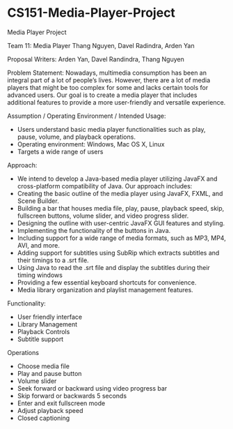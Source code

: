 # CS151-Media-Player-Project
Media Player Project

Team 11: Media Player
Thang Nguyen, Davel Radindra, Arden Yan

Proposal Writers:
Arden Yan,
Davel Randindra,
Thang Nguyen

Problem Statement:
Nowadays, multimedia consumption has been an integral part of a lot of people’s lives. However, there are a lot of media players that might be too complex for some and lacks certain tools for advanced users. Our goal is to create a media player that includes additional features to provide a more user-friendly and versatile experience.

Assumption / Operating Environment / Intended Usage:
* Users understand basic media player functionalities such as play, pause, volume, and playback operations.
* Operating environment: Windows, Mac OS X, Linux
* Targets a wide range of users

Approach: 
* We intend to develop a Java-based media player utilizing JavaFX and cross-platform compatibility of Java. Our approach includes: 
* Creating the basic outline of the media player using JavaFX, FXML, and Scene Builder.
* Building a bar that houses media file, play, pause, playback speed, skip, fullscreen buttons, volume slider, and video progress slider.
* Designing the outline with user-centric JavaFX GUI features and styling.
* Implementing the functionality of the buttons in Java.
* Including support for a wide range of media formats, such as MP3, MP4, AVI, and more. 
* Adding support for subtitles using SubRip which extracts subtitles and their timings to a .srt file.
* Using Java to read the .srt file and display the subtitles during their timing windows
* Providing a few essential keyboard shortcuts for convenience.
* Media library organization and playlist management features.

Functionality:
* User friendly interface
* Library Management
* Playback Controls
* Subtitle support



Operations
* Choose media file
* Play and pause button
* Volume slider
* Seek forward or backward using video progress bar
* Skip forward or backwards 5 seconds
* Enter and exit fullscreen mode
* Adjust playback speed
* Closed captioning


